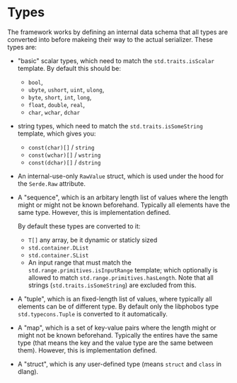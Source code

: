 # Types

The framework works by defining an internal data schema that all types are converted into before makeing their way to the actual serializer. These types are:

- "basic" scalar types, which need to match the `std.traits.isScalar` template. By default this should be:
  - `bool`,
  - `ubyte`, `ushort`, `uint`, `ulong`,
  - `byte`, `short`, `int`, `long`,
  - `float`, `double`, `real`,
  - `char`, `wchar`, `dchar`

- string types, which need to match the `std.traits.isSomeString` template, which gives you:
  - `const(char)[]` / `string`
  - `const(wchar)[]` / `wstring`
  - `const(dchar)[]` / `dstring`

- An internal-use-only `RawValue` struct, which is used under the hood for the `Serde.Raw` attribute.

- A "sequence", which is an arbitary length list of values where the length might or might not be known beforehand. Typically all elements have the same type. However, this is implementation defined.

  By default these types are converted to it:
  - `T[]` any array, be it dynamic or staticly sized
  - `std.container.DList`
  - `std.container.SList`
  - An input range that must match the `std.range.primitives.isInputRange` template; which optionally is allowed to match `std.range.primitives.hasLength`. Note that all strings (`std.traits.isSomeString`) are excluded from this.

- A "tuple", which is an fixed-length list of values, where typically all elements can be of different type. By default only the libphobos type `std.typecons.Tuple` is converted to it automatically.

- A "map", which is a set of key-value pairs where the length might or might not be known beforehand. Typically the entires have the same type (that means the key and the value type are the same between them). However, this is implementation defined.

- A "struct", which is any user-defined type (means `struct` and `class` in dlang).
